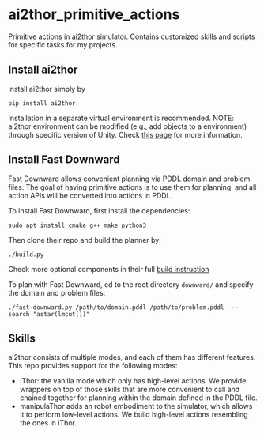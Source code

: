 # ai2thor_primitive_actions
Primitive actions in ai2thor simulator. Contains customized skills and scripts for specific tasks for my projects.

## Install ai2thor
install ai2thor simply by
```
pip install ai2thor
```

Installation in a separate virtual environment is recommended.
NOTE: ai2thor environment can be modified (e.g., add objects to a environment) through specific version of Unity. Check [this page](https://github.com/allenai/ai2thor/tree/main/unity) for more information.
## Install Fast Downward

Fast Downward allows convenient planning via PDDL domain and problem files. The goal of having primitive actions is to use them for planning, and all action APIs will be converted into actions in PDDL.

To install Fast Downward, first install the dependencies:

```
sudo apt install cmake g++ make python3
```

Then clone their repo and build the planner by:

```
./build.py
```

Check more optional components in their full [build instruction](https://github.com/aibasel/downward/blob/main/BUILD.md)

To plan with Fast Downward, cd to the root directory `downward/` and specify the domain and problem files:

```
./fast-downward.py /path/to/domain.pddl /path/to/problem.pddl  --search "astar(lmcut())"
```

## Skills
ai2thor consists of multiple modes, and each of them has different features. This repo provides support for the following modes:
- iThor: the vanilla mode which only has high-level actions. We provide wrappers on top of those skills that are more convenient to call and chained together for planning within the domain defined in the PDDL file.
- manipulaThor adds an robot embodiment to the simulator, which allows it to perform low-level actions. We build high-level actions resembling the ones in iThor.

